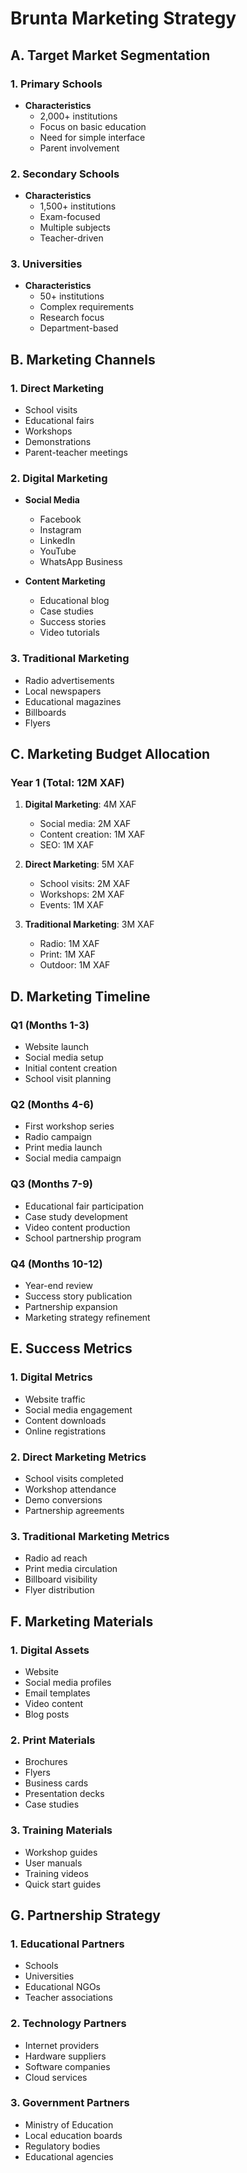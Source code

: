 # Brunta Marketing Strategy

## A. Target Market Segmentation

### 1. Primary Schools
- **Characteristics**
  - 2,000+ institutions
  - Focus on basic education
  - Need for simple interface
  - Parent involvement

### 2. Secondary Schools
- **Characteristics**
  - 1,500+ institutions
  - Exam-focused
  - Multiple subjects
  - Teacher-driven

### 3. Universities
- **Characteristics**
  - 50+ institutions
  - Complex requirements
  - Research focus
  - Department-based

## B. Marketing Channels

### 1. Direct Marketing
- School visits
- Educational fairs
- Workshops
- Demonstrations
- Parent-teacher meetings

### 2. Digital Marketing
- **Social Media**
  - Facebook
  - Instagram
  - LinkedIn
  - YouTube
  - WhatsApp Business

- **Content Marketing**
  - Educational blog
  - Case studies
  - Success stories
  - Video tutorials

### 3. Traditional Marketing
- Radio advertisements
- Local newspapers
- Educational magazines
- Billboards
- Flyers

## C. Marketing Budget Allocation

### Year 1 (Total: 12M XAF)
1. **Digital Marketing**: 4M XAF
   - Social media: 2M XAF
   - Content creation: 1M XAF
   - SEO: 1M XAF

2. **Direct Marketing**: 5M XAF
   - School visits: 2M XAF
   - Workshops: 2M XAF
   - Events: 1M XAF

3. **Traditional Marketing**: 3M XAF
   - Radio: 1M XAF
   - Print: 1M XAF
   - Outdoor: 1M XAF

## D. Marketing Timeline

### Q1 (Months 1-3)
- Website launch
- Social media setup
- Initial content creation
- School visit planning

### Q2 (Months 4-6)
- First workshop series
- Radio campaign
- Print media launch
- Social media campaign

### Q3 (Months 7-9)
- Educational fair participation
- Case study development
- Video content production
- School partnership program

### Q4 (Months 10-12)
- Year-end review
- Success story publication
- Partnership expansion
- Marketing strategy refinement

## E. Success Metrics

### 1. Digital Metrics
- Website traffic
- Social media engagement
- Content downloads
- Online registrations

### 2. Direct Marketing Metrics
- School visits completed
- Workshop attendance
- Demo conversions
- Partnership agreements

### 3. Traditional Marketing Metrics
- Radio ad reach
- Print media circulation
- Billboard visibility
- Flyer distribution

## F. Marketing Materials

### 1. Digital Assets
- Website
- Social media profiles
- Email templates
- Video content
- Blog posts

### 2. Print Materials
- Brochures
- Flyers
- Business cards
- Presentation decks
- Case studies

### 3. Training Materials
- Workshop guides
- User manuals
- Training videos
- Quick start guides

## G. Partnership Strategy

### 1. Educational Partners
- Schools
- Universities
- Educational NGOs
- Teacher associations

### 2. Technology Partners
- Internet providers
- Hardware suppliers
- Software companies
- Cloud services

### 3. Government Partners
- Ministry of Education
- Local education boards
- Regulatory bodies
- Educational agencies 